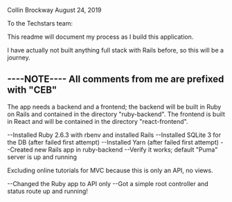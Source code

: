 Collin Brockway
August 24, 2019

To the Techstars team:

This readme will document my process as I build this application.

I have actually not built anything full stack with Rails before,
so this will be a journey.


----NOTE----
All comments from me are prefixed with "CEB"
------------


The app needs a backend and a frontend; the backend will be built
in Ruby on Rails and contained in the directory "ruby-backend".
The frontend is built in React and will be contained in the
directory "react-frontend".

--Installed Ruby 2.6.3 with rbenv and installed Rails
--Installed SQLite 3 for the DB (after failed first attempt)
--Installed Yarn (after failed first attempt)
--Created new Rails app in ruby-backend
--Verify it works; default "Puma" server is up and running

Excluding online tutorials for MVC because this is only an API, no views.

--Changed the Ruby app to API only
--Got a simple root controller and status route up and running!